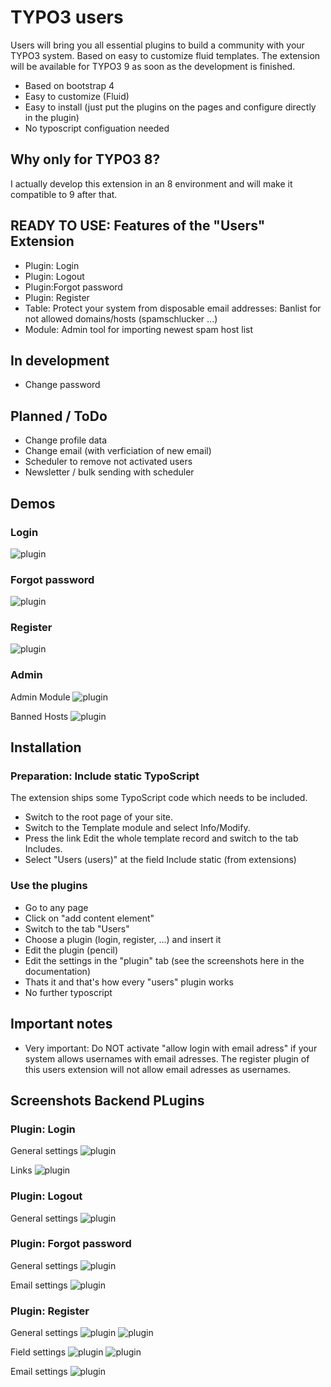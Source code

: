 # TYPO3 users

Users will bring you all essential plugins to build a community with your TYPO3 system. Based on easy to customize fluid templates. The extension will be available for TYPO3 9 as soon as the development is finished.

* Based on bootstrap 4
* Easy to customize (Fluid)
* Easy to install (just put the plugins on the pages and configure directly in the plugin)
* No typoscript configuation needed

## Why only for TYPO3 8?

I actually develop this extension in an 8 environment and will make it compatible to 9 after that.

## READY TO USE: Features of the "Users" Extension

* Plugin: Login
* Plugin: Logout
* Plugin:Forgot password
* Plugin: Register
* Table: Protect your system from disposable email addresses: Banlist for not allowed domains/hosts (spamschlucker ...)
* Module: Admin tool for importing newest spam host list

## In development

* Change password

## Planned / ToDo

* Change profile data
* Change email (with verficiation of new email)
* Scheduler to remove not activated users
* Newsletter / bulk sending with scheduler

## Demos

### Login

![plugin](Documentation/demo_login.JPG)

### Forgot password

![plugin](Documentation/demo_forgot.JPG)

### Register

![plugin](Documentation/demo_register.JPG)

### Admin

Admin Module
![plugin](Documentation/demo_admin.JPG)

Banned Hosts
![plugin](Documentation/demo_hosts.JPG)


## Installation

### Preparation: Include static TypoScript
The extension ships some TypoScript code which needs to be included.

* Switch to the root page of your site.
* Switch to the Template module and select Info/Modify.
* Press the link Edit the whole template record and switch to the tab Includes.
* Select "Users (users)" at the field Include static (from extensions)

### Use the plugins

* Go to any page
* Click on "add content element"
* Switch to the tab "Users"
* Choose a plugin (login, register, ...) and insert it
* Edit the plugin (pencil)
* Edit the settings in the "plugin" tab (see the screenshots here in the documentation)
* Thats it and that's how every "users" plugin works
* No further typoscript

## Important notes

* Very important: Do NOT activate "allow login with email adress" if your system allows usernames with email adresses. The register plugin of this users extension will not allow email adresses as usernames.

## Screenshots Backend PLugins

### Plugin: Login

General settings
![plugin](Documentation/login.jpg)

Links
![plugin](Documentation/login2.jpg)

### Plugin: Logout

General settings
![plugin](Documentation/logout.jpg)

### Plugin: Forgot password

General settings
![plugin](Documentation/forgotpass1.jpg)

Email settings
![plugin](Documentation/forgotpass2.jpg)

### Plugin: Register

General settings
![plugin](Documentation/register1.JPG)
![plugin](Documentation/register2.JPG)

Field settings
![plugin](Documentation/register3.JPG)
![plugin](Documentation/register4.JPG)

Email settings
![plugin](Documentation/register5.JPG)